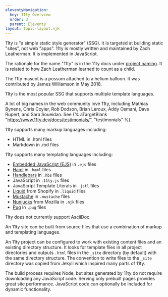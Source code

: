 ```yaml
---
eleventyNavigation:
  key: 11ty Overview
  order: 3
  parent: Eleventy
layout: topic-layout.njk
---
```


11ty is "a simple static style generator" (SSG).
It is targeted at building static "sites", not web "apps".
11ty is mostly written and maintained by Zach Leatherman.
It is implemented in JavaScript.

The rationale for the name "11ty" is in the 11ty docs under
[project naming](https://www.zachleat.com/web/eleventy-birthday/#project-naming).
It is related to how Zach Leatherman learned to count as a child.

The 11ty mascot is a possum attached to a helium balloon.
It was contributed by James Williamson in May 2018.

11ty is the most popular SSG that supports multiple template languages.

A lot of big names in the web community love 11ty, including
Mathias Bynens, Chris Coyier, Rob Dodson, Brian Leroux,
Addy Osmani, Dave Rupert, and Sara Soueidan. See
{% aTargetBlank "https://www.11ty.dev/docs/testimonials/", "testimonials" %}.

11ty supports many markup languages including:

- HTML in .html files
- Markdown in .md files

11ty supports many templating languages including:

- [Embedded JavaScript (EJS)](https://ejs.co/) in `.ejs` files
- [Haml](http://haml.info/) in `.haml` files
- [Handlebars](https://handlebarsjs.com/) in `.hbs` files
- JavaScript in `.11ty.js` files
- JavaScript Template Literals in `.jstl` files
- [Liquid](https://shopify.github.io/liquid/) from Shopify in `.liquid` files
- [Mustache](https://mustache.github.io/) in `.mustache` files
- [Nunjucks](https://mozilla.github.io/nunjucks/) from Mozilla in `.njk` files
- [Pug](https://pugjs.org/) in `.pug` files

11ty does not currently support AsciiDoc.

An 11ty site can be built from source files that use
a combination of markup and templating languages.

An 11ty project can be configured to work with
existing content files and an existing directory structure.
It looks for template files in all project directories
and outputs `.html` files in the `_site` directory (by default)
with the same directory structure.
The convention to write files to the `_site` directory
was copied from Jekyll which inspired many parts of 11ty.

The build process requires Node, but sites generated by 11ty
do not require downloading any JavaScript code.
Serving only prebuilt pages provides great site performance.
JavaScript code can optionally be included for dynamic functionality.
